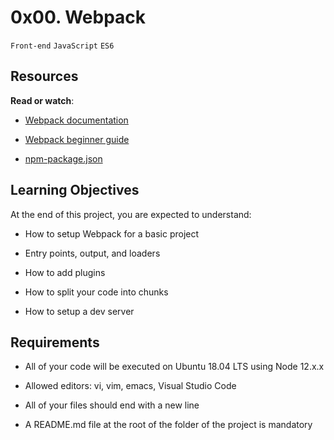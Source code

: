 0x00. Webpack
=============

`Front-end` `JavaScript` `ES6`

Resources
---------

**Read or watch**:

*   [Webpack documentation](https://intranet.alxswe.com/rltoken/XEFTUAcZ_9sKurp1Bui7ug)
    
*   [Webpack beginner guide](https://intranet.alxswe.com/rltoken/6ngQzrV7xeKJjcRwdmrYAQ)
    
*   [npm-package.json](https://intranet.alxswe.com/rltoken/P00rJM5qCeaf33hsPuhgog)
    

Learning Objectives
-------------------

At the end of this project, you are expected to understand:

*   How to setup Webpack for a basic project
    
*   Entry points, output, and loaders
    
*   How to add plugins
    
*   How to split your code into chunks
    
*   How to setup a dev server
    

Requirements
------------

*   All of your code will be executed on Ubuntu 18.04 LTS using Node 12.x.x
    
*   Allowed editors: vi, vim, emacs, Visual Studio Code
    
*   All of your files should end with a new line
    
*   A README.md file at the root of the folder of the project is mandatory
